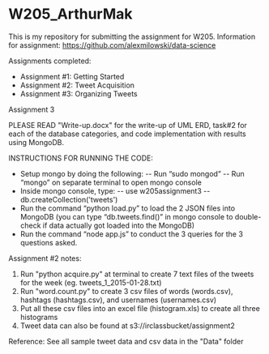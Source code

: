 # W205_ArthurMak

This is my repository for submitting the assignment for W205.
Information for assignment: https://github.com/alexmilowski/data-science

Assignments completed: 
- Assignment #1: Getting Started
- Assignment #2: Tweet Acquisition
- Assignment #3: Organizing Tweets


Assignment 3 

PLEASE READ "Write-up.docx" for the write-up of UML ERD, task#2 for each of the database categories, and code implementation with results using MongoDB.

INSTRUCTIONS FOR RUNNING THE CODE:
- Setup mongo by doing the following:
  --	Run “sudo mongod”
  --	Run “mongo” on separate terminal to open mongo console
-	Inside mongo console, type:
  --	use w205assignment3
  --	db.createCollection('tweets')
-	Run the command “python load.py” to load the 2 JSON files into MongoDB (you can type “db.tweets.find()” in mongo console to double-check if data actually got loaded into the MongoDB)
-	Run the command “node app.js” to conduct the 3 queries for the 3 questions asked. 




Assignment #2 notes:

1. Run "python acquire.py" at terminal to create 7 text files of the tweets for the week
(eg. tweets_1_2015-01-28.txt)
2. Run "word.count.py" to create 3 csv files of words (words.csv), 
hashtags (hashtags.csv), and usernames (usernames.csv)
3. Put all these csv files into an excel file (histogram.xls) to create all three
histograms
4. Tweet data can also be found at s3://irclassbucket/assignment2

Reference:
See all sample tweet data and csv data in the "Data" folder

